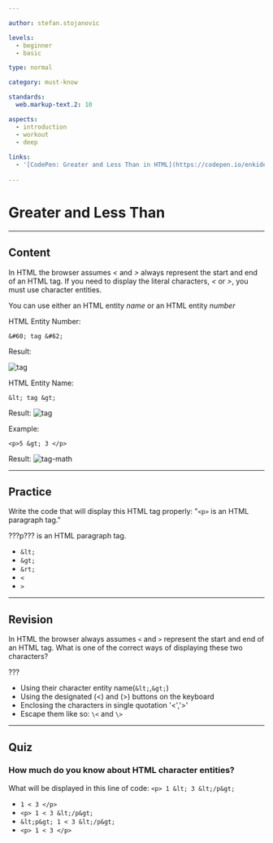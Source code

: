 ```yaml
---

author: stefan.stojanovic

levels:
  - beginner
  - basic

type: normal

category: must-know

standards:
  web.markup-text.2: 10

aspects:
  - introduction
  - workout
  - deep
  
links:
  - '[CodePen: Greater and Less Than in HTML](https://codepen.io/enkidevs/pen/vagygR){code}'
    
---
```

# Greater and Less Than
---
## Content

In HTML the browser assumes *<* and *>* always represent the start and end of an HTML tag. If you need to display the literal characters, *<* or *>*, you must use character entities.

You can use either an HTML entity *name* or an HTML entity *number*

HTML Entity Number:
```
&#60; tag &#62;
```
Result:

![tag](%3Csvg%20xmlns%3D%22http%3A%2F%2Fwww.w3.org%2F2000%2Fsvg%22%20width%3D%22320%22%20height%3D%2254%22%3E%3Cg%20fill%3D%22none%22%20fill-rule%3D%22evenodd%22%3E%3Crect%20width%3D%22320%22%20height%3D%2254%22%20fill%3D%22%23FFF%22%20rx%3D%229%22%2F%3E%3Ctext%20fill%3D%22%23000%22%20font-family%3D%22ArialMT%2C%20Arial%22%20font-size%3D%2216%22%3E%3Ctspan%20x%3D%2220%22%20y%3D%2233%22%3E%26lt%3B%20tag%20%26gt%3B%3C%2Ftspan%3E%3C%2Ftext%3E%3C%2Fg%3E%3C%2Fsvg%3E)

HTML Entity Name:
```
&lt; tag &gt;
```
Result:
![tag](%3Csvg%20xmlns%3D%22http%3A%2F%2Fwww.w3.org%2F2000%2Fsvg%22%20width%3D%22320%22%20height%3D%2254%22%3E%3Cg%20fill%3D%22none%22%20fill-rule%3D%22evenodd%22%3E%3Crect%20width%3D%22320%22%20height%3D%2254%22%20fill%3D%22%23FFF%22%20rx%3D%229%22%2F%3E%3Ctext%20fill%3D%22%23000%22%20font-family%3D%22ArialMT%2C%20Arial%22%20font-size%3D%2216%22%3E%3Ctspan%20x%3D%2220%22%20y%3D%2233%22%3E%26lt%3B%20tag%20%26gt%3B%3C%2Ftspan%3E%3C%2Ftext%3E%3C%2Fg%3E%3C%2Fsvg%3E)

Example:
```
<p>5 &gt; 3 </p>

```
Result:
![tag-math](%3Csvg%20xmlns%3D%22http%3A%2F%2Fwww.w3.org%2F2000%2Fsvg%22%20width%3D%22320%22%20height%3D%2254%22%3E%3Cg%20fill%3D%22none%22%20fill-rule%3D%22evenodd%22%3E%3Crect%20width%3D%22320%22%20height%3D%2254%22%20fill%3D%22%23FFF%22%20rx%3D%229%22%2F%3E%3Ctext%20fill%3D%22%23000%22%20font-family%3D%22ArialMT%2C%20Arial%22%20font-size%3D%2216%22%3E%3Ctspan%20x%3D%2220%22%20y%3D%2233%22%3E5%20%26gt%3B%203%3C%2Ftspan%3E%3C%2Ftext%3E%3C%2Fg%3E%3C%2Fsvg%3E)

<!--[View CodePen](https://codepen.io/enkidevs/pen/vagygR)-->


---
## Practice

Write the code that will display this HTML tag properly: "`<p>` is an HTML paragraph tag."

???p??? is an HTML paragraph tag.

* `&lt;`
* `&gt;`
* `&rt;`
* `<`
* `>`

---
## Revision

In HTML the browser always assumes `<` and `>` represent the start and end of an HTML tag. What is one of the correct ways of displaying these two characters?

???

* Using their character entity name(`&lt;`,`&gt;`)
* Using the designated (<) and (>) buttons on the keyboard
* Enclosing the characters in single quotation '<','>'
* Escape them like so: `\<` and `\>`

---
## Quiz

### How much do you know about HTML character entities?

What will be displayed in this line of code:
`<p> 1 &lt; 3 &lt;/p&gt;`

* `1 < 3 </p>`
* `<p> 1 < 3 &lt;/p&gt;`
* `&lt;p&gt; 1 < 3 &lt;/p&gt;`
* `<p> 1 < 3 </p>`

